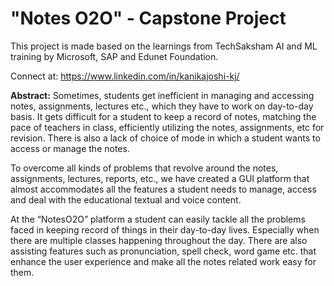 # "Notes O2O" - Capstone Project

This project is made based on the learnings from TechSaksham AI and ML training by Microsoft, SAP and Edunet Foundation.

Connect at: https://www.linkedin.com/in/kanikajoshi-kj/

**Abstract:**
Sometimes, students get inefficient in managing and accessing notes, assignments, lectures etc., which they have to work on day-to-day basis. It gets difficult for a student to keep a record of notes, matching the pace of teachers in class, efficiently utilizing the notes, assignments, etc for revision. There is also a lack of choice of mode in which a student wants to access or manage the notes.

To overcome all kinds of problems that revolve around the notes, assignments, lectures, reports, etc., we have created a GUI platform that almost accommodates all the features a student needs to manage, access and deal with the educational textual and voice content. 

At the “NotesO2O” platform a student can easily tackle all the problems faced in keeping record of things in their day-to-day lives. Especially when there are multiple classes happening throughout the day. There are also assisting features such as pronunciation, spell check, word game etc. that enhance the user experience and make all the notes related work easy for them. 
